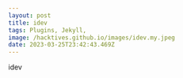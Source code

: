 ```yaml
---
layout: post
title: idev
tags: Plugins, Jekyll,
image: /hacktives.github.io/images/idev.my.jpeg
date: 2023-03-25T23:42:43.469Z
---
```

idev